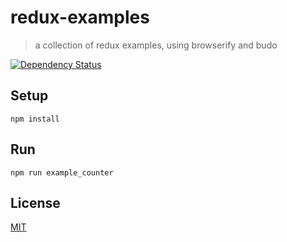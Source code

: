 # redux-examples

> a collection of redux examples, using browserify and budo

[![Dependency Status](https://gemnasium.com/fibo/algebra.svg)](https://gemnasium.com/fibo/algebra)

## Setup

```
npm install
```

## Run

```
npm run example_counter
```

## License

[MIT](http://g14n.info/mit-license/)
